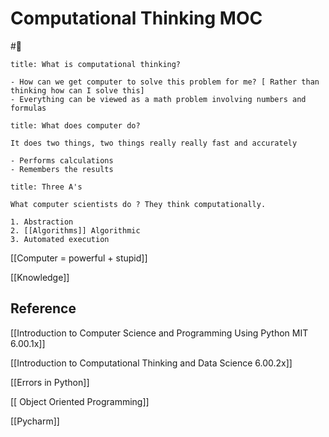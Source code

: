 # Computational Thinking MOC

#🏡

```ad-question
title: What is computational thinking?

- How can we get computer to solve this problem for me? [ Rather than thinking how can I solve this]
- Everything can be viewed as a math problem involving numbers and formulas

```

```ad-important
title: What does computer do?

It does two things, two things really really fast and accurately

- Performs calculations
- Remembers the results 

```


```ad-summary
title: Three A's

What computer scientists do ? They think computationally.

1. Abstraction
2. [[Algorithms]] Algorithmic
3. Automated execution

```



 [[Computer = powerful + stupid]]

[[Knowledge]] 


## Reference

[[Introduction to Computer Science and Programming Using Python MIT 6.00.1x]]

[[Introduction to Computational Thinking and Data Science 6.00.2x]] 

[[Errors in Python]]


[[ Object Oriented Programming]]

[[Pycharm]]
